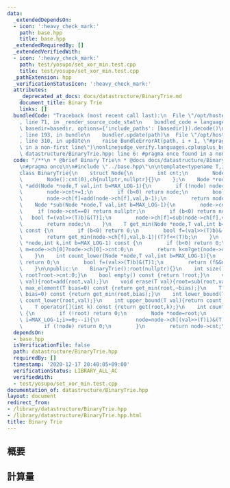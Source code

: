 ```yaml
---
data:
  _extendedDependsOn:
  - icon: ':heavy_check_mark:'
    path: base.hpp
    title: base.hpp
  _extendedRequiredBy: []
  _extendedVerifiedWith:
  - icon: ':heavy_check_mark:'
    path: test/yosupo/set_xor_min.test.cpp
    title: test/yosupo/set_xor_min.test.cpp
  _pathExtension: hpp
  _verificationStatusIcon: ':heavy_check_mark:'
  attributes:
    _deprecated_at_docs: docs/datastructure/BinaryTrie.md
    document_title: Binary Trie
    links: []
  bundledCode: "Traceback (most recent call last):\n  File \"/opt/hostedtoolcache/Python/3.9.1/x64/lib/python3.9/site-packages/onlinejudge_verify/documentation/build.py\"\
    , line 71, in _render_source_code_stat\n    bundled_code = language.bundle(stat.path,\
    \ basedir=basedir, options={'include_paths': [basedir]}).decode()\n  File \"/opt/hostedtoolcache/Python/3.9.1/x64/lib/python3.9/site-packages/onlinejudge_verify/languages/cplusplus.py\"\
    , line 193, in bundle\n    bundler.update(path)\n  File \"/opt/hostedtoolcache/Python/3.9.1/x64/lib/python3.9/site-packages/onlinejudge_verify/languages/cplusplus_bundle.py\"\
    , line 310, in update\n    raise BundleErrorAt(path, i + 1, \"#pragma once found\
    \ in a non-first line\")\nonlinejudge_verify.languages.cplusplus_bundle.BundleErrorAt:\
    \ datastructure/BinaryTrie.hpp: line 6: #pragma once found in a non-first line\n"
  code: "/**\n * @brief Binary Trie\n * @docs docs/datastructure/BinaryTrie.md\n */\n\
    \n#pragma once\n\n#include \"../base.hpp\"\n\ntemplate<typename T,int MAX_LOG>\n\
    class BinaryTrie{\n    struct Node{\n        int cnt;\n        Node *ch[2];\n\
    \        Node():cnt(0),ch{nullptr,nullptr}{}\n    };\n    Node *root;\n    Node\
    \ *add(Node *node,T val,int b=MAX_LOG-1){\n        if (!node) node=new Node;\n\
    \        node->cnt+=1;\n        if (b<0) return node;\n        bool f=(val>>(T)b)&(T)1;\n\
    \        node->ch[f]=add(node->ch[f],val,b-1);\n        return node;\n    }\n\
    \    Node *sub(Node *node,T val,int b=MAX_LOG-1){\n        node->cnt-=1;\n   \
    \     if (node->cnt==0) return nullptr;\n        if (b<0) return node;\n     \
    \   bool f=(val>>(T)b)&(T)1;\n        node->ch[f]=sub(node->ch[f],val,b-1);\n\
    \        return node;\n    }\n    T get_min(Node *node,T val,int b=MAX_LOG-1)\
    \ const {\n        if (b<0) return 0;\n        bool f=(val>>(T)b)&(T)1; f^=!node->ch[f];\n\
    \        return get_min(node->ch[f],val,b-1)|(T)f<<(T)b;\n    }\n    T get(Node\
    \ *node,int k,int b=MAX_LOG-1) const {\n        if (b<0) return 0;\n        int\
    \ m=node->ch[0]?node->ch[0]->cnt:0;\n        return k<m?get(node->ch[0],k,b-1):get(node->ch[1],k-m,b-1)|(T)1<<(T)b;\n\
    \    }\n    int count_lower(Node *node,T val,int b=MAX_LOG-1){\n        if (!node||b<0)\
    \ return 0;\n        bool f=(val>>(T)b)&(T)1;\n        return (f&&node->ch[0]?node->ch[0]->cnt:0)+count_lower(node->ch[f],val,b-1);\n\
    \    }\n\npublic:\n    BinaryTrie():root(nullptr){}\n    int size() const {return\
    \ root?root->cnt:0;}\n    bool empty() const {return !root;}\n    void insert(T\
    \ val){root=add(root,val);}\n    void erase(T val){root=sub(root,val);}\n    T\
    \ max_element(T bias=0) const {return get_min(root,~bias);}\n    T min_element(T\
    \ bias=0) const {return get_min(root,bias);}\n    int lower_bound(T val){return\
    \ count_lower(root,val);}\n    int upper_bound(T val){return count_lower(root,val+1);}\n\
    \    T operator[](int k) const {return get(root,k);}\n    int count(T val) const\
    \ {\n        if (!root) return 0;\n        Node *node=root;\n        for (int\
    \ i=MAX_LOG-1;i>=0;--i){\n            node=node->ch[(val>>(T)i)&(T)1];\n     \
    \       if (!node) return 0;\n        }\n        return node->cnt;\n    }\n};"
  dependsOn:
  - base.hpp
  isVerificationFile: false
  path: datastructure/BinaryTrie.hpp
  requiredBy: []
  timestamp: '2020-12-17 20:40:05+09:00'
  verificationStatus: LIBRARY_ALL_AC
  verifiedWith:
  - test/yosupo/set_xor_min.test.cpp
documentation_of: datastructure/BinaryTrie.hpp
layout: document
redirect_from:
- /library/datastructure/BinaryTrie.hpp
- /library/datastructure/BinaryTrie.hpp.html
title: Binary Trie
---
```

## 概要

## 計算量